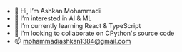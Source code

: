 - 👋 Hi, I’m Ashkan Mohammadi
- 👀 I’m interested in AI & ML
- 🌱 I’m currently learning React & TypeScript
- 💞️ I’m looking to collaborate on CPython's source code
- 📫 mohammadiashkan1384@gmail.com

<!---
Amohammadi2/Amohammadi2 is a ✨ special ✨ repository because its `README.md` (this file) appears on your GitHub profile.
You can click the Preview link to take a look at your changes.
--->
